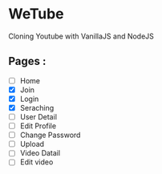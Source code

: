 # WeTube

Cloning Youtube with VanillaJS and NodeJS

## Pages :

- [ ] Home
- [x] Join
- [x] Login
- [x] Seraching
- [ ] User Detail
- [ ] Edit Profile
- [ ] Change Password
- [ ] Upload
- [ ] Video Datail
- [ ] Edit video
